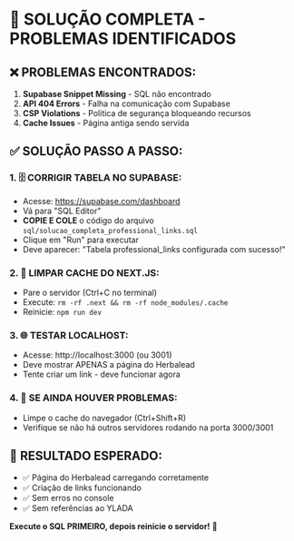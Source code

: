 # 🚨 SOLUÇÃO COMPLETA - PROBLEMAS IDENTIFICADOS

## ❌ PROBLEMAS ENCONTRADOS:
1. **Supabase Snippet Missing** - SQL não encontrado
2. **API 404 Errors** - Falha na comunicação com Supabase  
3. **CSP Violations** - Política de segurança bloqueando recursos
4. **Cache Issues** - Página antiga sendo servida

## ✅ SOLUÇÃO PASSO A PASSO:

### 1. 🗄️ CORRIGIR TABELA NO SUPABASE:
- Acesse: https://supabase.com/dashboard
- Vá para "SQL Editor"
- **COPIE E COLE** o código do arquivo `sql/solucao_completa_professional_links.sql`
- Clique em "Run" para executar
- Deve aparecer: "Tabela professional_links configurada com sucesso!"

### 2. 🔄 LIMPAR CACHE DO NEXT.JS:
- Pare o servidor (Ctrl+C no terminal)
- Execute: `rm -rf .next && rm -rf node_modules/.cache`
- Reinicie: `npm run dev`

### 3. 🌐 TESTAR LOCALHOST:
- Acesse: http://localhost:3000 (ou 3001)
- Deve mostrar APENAS a página do Herbalead
- Tente criar um link - deve funcionar agora

### 4. 🔧 SE AINDA HOUVER PROBLEMAS:
- Limpe o cache do navegador (Ctrl+Shift+R)
- Verifique se não há outros servidores rodando na porta 3000/3001

## 🎯 RESULTADO ESPERADO:
- ✅ Página do Herbalead carregando corretamente
- ✅ Criação de links funcionando
- ✅ Sem erros no console
- ✅ Sem referências ao YLADA

**Execute o SQL PRIMEIRO, depois reinicie o servidor!** 🚀



































